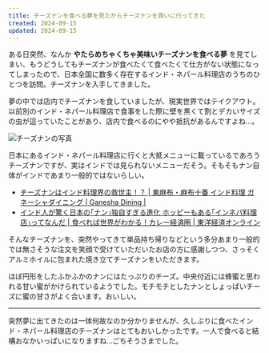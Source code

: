 ```yaml
---
title: チーズナンを食べる夢を見たからチーズナンを買いに行ってきた
created: 2024-09-15
updated: 2024-09-15
---
```


ある日突然、なんか **やたらめちゃくちゃ美味いチーズナンを食べる夢** を見てしまい、もうどうしてもチーズナンが食べたくて食べたくて仕方がない状態になってしまったので、日本全国に数多く存在するインド・ネパール料理店のうちのひとつを訪問。チーズナンを入手してきました。

夢の中では店内でチーズナンを食していましたが、現実世界ではテイクアウト。以前別のインド・ネパール料理店で食事をした際に壁を黒くて割とデカいサイズの虫が這っていたことがあり、店内で食べるのにやや抵抗があるんですよね…。

![チーズナンの写真](0e8865f9-aed2-4f9b-27bf-3f51ea47fc00)

日本にあるインド・ネパール料理店に行くと大抵メニューに載っているであろうチーズナンですが、実はインドでは見られないメニューだそう。そもそもナン自体がインドであまり一般的ではないらしい。

- [チーズナンはインド料理界の救世主！？ | 東麻布・麻布十番 インド料理 ガネーシャダイニング | Ganesha Dining |](http://www.ganeshadining.com/2021/09/24/blog-cheese-naan/)
- [インド人が驚く日本の｢ナン｣独自すぎる進化 ホッピーもある｢インネパ料理店｣ってなんだ | 食べれば世界がわかる！カレー経済圏 | 東洋経済オンライン](https://toyokeizai.net/articles/-/278786)

そんなチーズナンを、突然やってきて単品持ち帰りなどという多分あまり一般的では無さそうな注文を笑顔で受けていただいたお店の方に感謝しつつ、さっそくアルミホイルに包まれた焼き立てチーズナンをいただきます。

ほぼ円形をしたふかふかのナンにはたっぷりのチーズ。中央付近には蜂蜜と思われる甘い蜜がかけられているようでした。モチモチとしたナンとしょっぱいチーズに蜜の甘さがよく合います。おいしい。

---

突然夢に出てきたのは一体何故なのか分かりませんが、久しぶりに食べたインド・ネパール料理店のチーズナンはとてもおいしかったです。一人で食べると結構おなかいっぱいになりますね…ごちそうさまでした。
